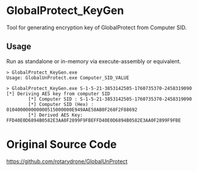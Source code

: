 # GlobalProtect_KeyGen

Tool for generating encryption key of GlobalProtect from Computer SID.

## Usage

Run as standalone or in-memory via execute-assembly or equivalent.

```
> GlobalProtect_KeyGen.exe
Usage: GlobalUnProtect.exe Computer_SID_VALUE
```

```
> GlobalProtect_KeyGen.exe S-1-5-21-3853142505-1760735370-2458319090
[*] Deriving AES key from computer SID
        [*] Computer SID : S-1-5-21-3853142505-1760735370-2458319090
        [*] Computer SID (Hex) : 010400000000000515000000E949AAE58AB0F268F2F88692
        [*] Derived AES Key: FFD40E0D6894B0582E3AA0F2899F9FBEFFD40E0D6894B0582E3AA0F2899F9FBE
```

# Original Source Code
https://github.com/rotarydrone/GlobalUnProtect